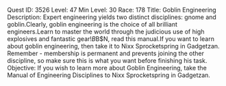Quest ID: 3526
Level: 47
Min Level: 30
Race: 178
Title: Goblin Engineering
Description: Expert engineering yields two distinct disciplines: gnome and goblin.Clearly, goblin engineering is the choice of all brilliant engineers.Learn to master the world through the judicious use of high explosives and fantastic gear!$B$B$N, read this manual.If you want to learn about goblin engineering, then take it to Nixx Sprocketspring in Gadgetzan. Remember - membership is permanent and prevents joining the other discipline, so make sure this is what you want before finishing his task.
Objective: If you wish to learn more about Goblin Engineering, take the Manual of Engineering Disciplines to Nixx Sprocketspring in Gadgetzan.
